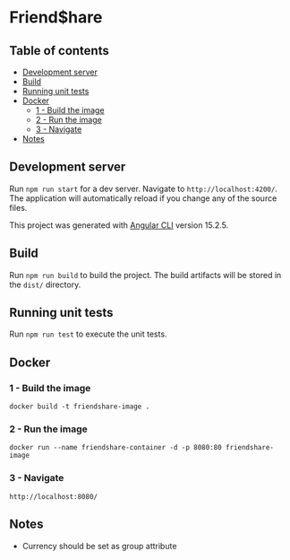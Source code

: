 # Friend$hare

## Table of contents

-   [Development server](#development-server)
-   [Build](#build)
-   [Running unit tests](#running-unit-tests)
-   [Docker](#docker)
    -   [1 - Build the image](#1-build-the-image)
    -   [2 - Run the image](#2-run-the-image)
    -   [3 - Navigate](#3-navigate)
-   [Notes](#notes)

## Development server

Run `npm run start` for a dev server. Navigate to `http://localhost:4200/`. The application will automatically reload if you change any of the source files.

This project was generated with [Angular CLI](https://github.com/angular/angular-cli) version 15.2.5.

## Build

Run `npm run build` to build the project. The build artifacts will be stored in the `dist/` directory.

## Running unit tests

Run `npm run test` to execute the unit tests.

## Docker

### 1 - Build the image

`docker build -t friendshare-image .`

### 2 - Run the image

`docker run --name friendshare-container -d -p 8080:80 friendshare-image`

### 3 - Navigate

`http://localhost:8080/`

## Notes

-   Currency should be set as group attribute
